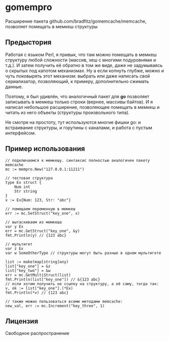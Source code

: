 # gomempro
Расширение пакета github.com/bradfitz/gomemcache/memcache, позволяет помещать в мемкеш структуры
## Предыстория
Работая с языком Perl, я привык, что там можно помещать в мемкеш структуру любой сложности (массив, хеш с многими подуровнями и т.д.). И затем получить её обратно в том же виде, даже не задумываясь о скрытых под капотом механизмах. Ну а если копнуть глубже, можно и чуть поковырять этот механизм: выбрать или даже написать свой сериализатор, позволяющий, к примеру, дополнительно сжимать данные.

Поэтому, я был удивлён, что аналогичный пакет для **go** позволяет записывать в мемкеш только строки (вернее, массивы байтов). И я написал небольшое расширение, позволяющее помещать в мемкеш и читать из него объекты (структуры произвольного типа).

Не смотря на простоту, тут используются многие фишки go: и встраивание структуры, и горутины с каналами, и работа с пустым интерфейсом.
## Пример использования

```
// подключаемся к мемкешу. синтаксис полностью аналогичен пакету memcache
mc := mempro.New("127.0.0.1:11211")

// тестовая структура
type Ex struct {
    Num int
    Str string
}
x := Ex{Num: 123, Str: "abc"}

// помещаем переменную в мемкеш
err := mc.SetStruct("key_one", x)

// вытаскиваем из мемкеша
var y Ex
err = mc.GetStruct("key_one", &y)
fmt.Println(y) // {123 abc}

// мультигет
var z Ex
var w SomeOtherType // структуры могут быть разные в одном мультигете

list := make(map[string]any)
list["key_one"] = &z
list["key_two"] = &w 
err = mc.GetMultiStruct(list)
fmt.Println(list["key_one"]) // &{123 abc}
// если хотим получить не ссылку на структуру, а её саму, тогда так:
v, ok := list["key_one"].(*Ex)
fmt.Println(*v) // {123 abc}

// также можно пользоваться всеми методами memcache:
new_val, err := mc.Increment("key_three", 1)
 ```
## Лицензия
Свободное распространение
